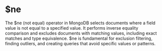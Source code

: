 # $ne

The $ne (not equal) operator in MongoDB selects documents where a field value is not equal to a specified value. It performs inverse equality comparison and excludes documents with matching values, including exact matches and type equivalence. $ne is fundamental for exclusion filtering, finding outliers, and creating queries that avoid specific values or patterns.